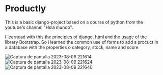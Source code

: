 # Productly
  This is a basic django-project based on a course of python from the youtube's channel "Hola mundo".
  
  I learnead with this the principles of django, html and the usage of the library Bootstrap.
  So i learned the common use of forms to add a procuct in a database with the properties o category, stock, name and score

  
  ![Captura de pantalla 2023-08-09 221614](https://github.com/joaquin-tabarcache/Productly/assets/114317069/d8c09719-4d60-42be-85c3-87bf2b7ab8cc)
![Captura de pantalla 2023-08-09 221624](https://github.com/joaquin-tabarcache/Productly/assets/114317069/aef27e36-280d-4ab9-a33f-d72c3f25e468)
![Captura de pantalla 2023-08-09 221640](https://github.com/joaquin-tabarcache/Productly/assets/114317069/488770b5-aa63-4c84-99ad-a2523e017c48)
